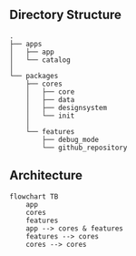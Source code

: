 ## Directory Structure

```text
.
├── apps
│   ├── app
│   └── catalog
│
└── packages
    ├── cores
    │   ├── core
    │   ├── data
    │   ├── designsystem
    │   └── init
    │
    └── features
        ├── debug_mode
        └── github_repository
```

## Architecture

```mermaid
flowchart TB
    app
    cores
    features
    app --> cores & features
    features --> cores
    cores --> cores
```
